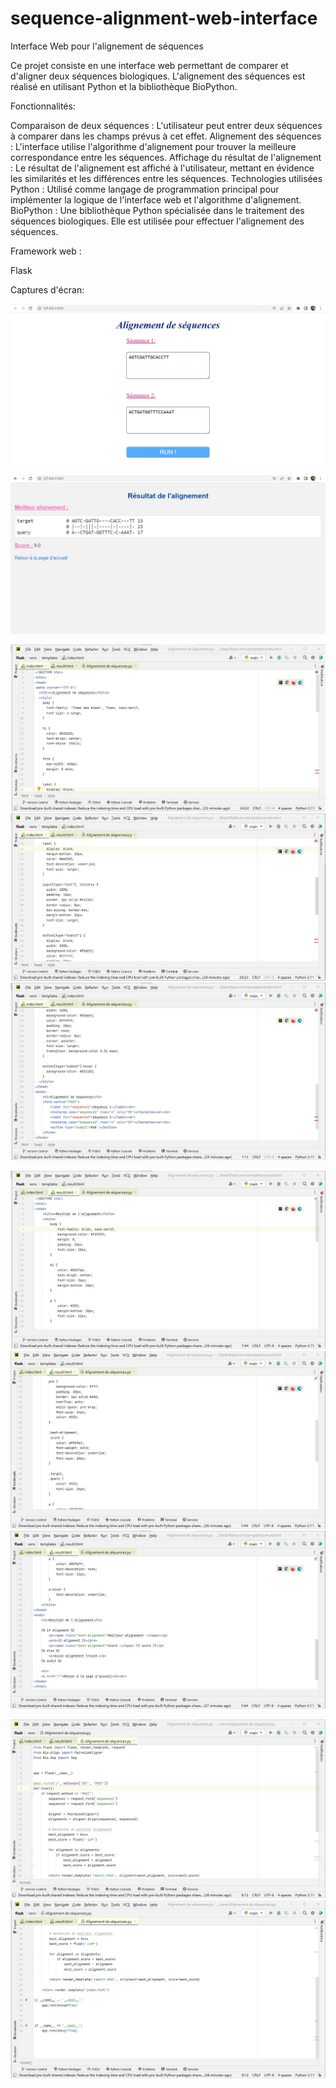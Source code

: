 # sequence-alignment-web-interface

Interface Web pour l'alignement de séquences

Ce projet consiste en une interface web permettant de comparer et d'aligner deux séquences biologiques. L'alignement des séquences est réalisé en utilisant Python et la bibliothèque BioPython.

Fonctionnalités:

Comparaison de deux séquences : L'utilisateur peut entrer deux séquences à comparer dans les champs prévus à cet effet.
Alignement des séquences : L'interface utilise l'algorithme d'alignement pour trouver la meilleure correspondance entre les séquences.
Affichage du résultat de l'alignement : Le résultat de l'alignement est affiché à l'utilisateur, mettant en évidence les similarités et les différences entre les séquences.
Technologies utilisées
Python : Utilisé comme langage de programmation principal pour implémenter la logique de l'interface web et l'algorithme d'alignement.
BioPython : Une bibliothèque Python spécialisée dans le traitement des séquences biologiques. Elle est utilisée pour effectuer l'alignement des séquences.


Framework web : 

Flask

Captures d'écran: 

![Capture d'écran de l'interface d'accueil](CAP1.jpg)

![Capture d'écran de l'interface de résultat](CAP2.jpg)

![Capture de code de index.html](CAP3.jpg)
![Capture de code de index.html](CAP3SUITE1.jpg)
![Capture de code de index.html](CAP3SUITE2.jpg)

![Capture de code de result.html](CAP4.jpg)
![Capture de code de result.html](CAP4SUITE1.jpg)
![Capture de code de result.html](CAP4SUITE2.jpg)

![Capture de code Alignement de séquences.py](CAP5.jpg)
![Capture de code Alignement de séquences.py](CAP5SUITE.jpg)
